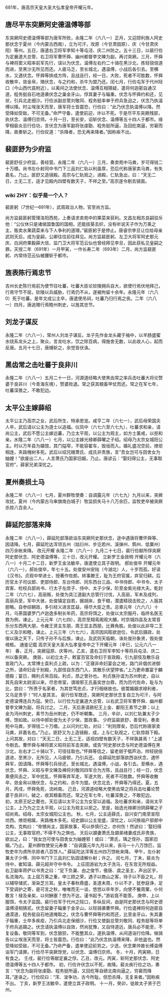 681年，唐高宗天皇大圣大弘孝皇帝开耀元年。

## 唐尽平东突厥阿史德温傅等部
东突厥阿史德温傅等部为唐军所败，永隆二年（六八一）正月，又迎颉利族人阿史那伏念于夏州（今内蒙古西南），立为可汗，攻原（今甘肃固原）、庆（今甘肃庆阳）等州。五日，唐遣右卫将军李知十等屯泾、庆二州防之。五十三日，以裴行俭为定襄道大总管、右卫将军曹怀舜、幽州都督李文暕为副，再讨突厥。三月，怀舜与裨将窦义昭率前军先行，误以为伏念，温傅左右约二十骑在黑沙北，拣轻锐倍道而进，至黑沙无所见而还。人疲马乏，至长城北，遇温傅，小战后各引去。至横水，又遇伏念。怀舜等排成方阵，且战且行，经一日，大败，死者不可胜数，怀舜收散卒，敛金帛，赂伏念，与之约和，杀牛为盟乃还。闰七月，行俭屯军于代州陉口（今山西代县附近），以离间之法使伏念、温傅互相猜疑，遣将何迦密自通汉道，程务挺自石地道袭伏念之巢金牙山，俘其妻子与辎重。伏念与怀舜约和还，见状，引兵北走细沙。行俭派副总管刘敬同、程务挺率单于府兵急迫之，伏念乃执温傅以降。时尘埃涨天而至，唐军将士皆震恐，行俭曰：“此乃伏念执温傅以降。然受降如受敌，不可无备。”命严守备，遣使前迎，许以不死。于是尽平东突厥残部，执伏念、温傅归京师。十月一日，至长安，诏斩伏念、温傅等五十四人于都市。缘宰相裴炎忌行俭功，言伏念为唐军副将张虔勖、程务挺所逼，及回纥南逼，穷窘而降，故奏斩之。行俭叹道：“杀降者，恐无再来降者。”因称疾不出。

## 裴匪舒为少府监

裴匪舒任少府监，善经营。永隆二年（六八一）三月，奏卖苑中马粪，岁可得钱二十万缗。尚书左仆射同中书门下三品刘仁轨以利虽厚，恐后代称唐家卖马粪，有失嘉名，乃止。匪舒又造镜殿。高宗与仁轨观之，进殿，仁轨急出，曰：“天无二日，土无二王，适才见殿内四壁有数天子，不祥之至。”高宗遂令剔去镜面。

### wiki ZHY：似乎是一个人？

裴匪躬（7世纪—691年），武周政治人物，官至尚方监。

尚方监裴匪躬管理洛阳西苑，上奏请求卖苑中的果菜来获利。文昌左相苏良嗣驳斥他：“公仪休只是诸侯国鲁国的国相，还能拔葵去织，没有听说天子作为万乘之主，贩卖水果蔬菜来与下人争利的道理。”裴匪躬于是停止。唐睿宗李旦让位给母亲武则天后，成为皇嗣，公卿往往前往拜见。尚方监裴匪躬、左卫大将军阿史那元庆、白涧府果毅薛大信、监门卫大将军范云仙也曾经拜见李旦，因此获私见皇嗣之罪。天授二年（691年）一月甲寅，一作长寿二年（693年）二月，尚方监裴匪躬、内常侍范云仙被腰斩于都市。

## 旌表陈行焉忠节
吉州长史陈行焉前为使节往吐蕃，吐蕃大臣论钦陵拥兵自大，欲使行焉伏地拜己，行焉守节不屈，钦陵以兵威胁，行焉仍不从，遂被拘留十余年。永隆元年（六八0）死于吐蕃。是年文成公主卒，唐遣使吊祠，吐蕃乃归行焉之丧。二年（六八一）四月，唐追赠行焉睦州刺史，以旌其忠节。

## 刘龙子谋反
永隆二年（六八一），常州人刘龙子谋反。龙子先作金龙头藏于袖中，以羊肠盛蜜水绕系龙头之上，聚众，言龙吐水，饮之除百病，得施舍无数，以此收人心，起而反唐。五月十七日，唐捕斩之，余觉皆伏诛。

## 黑齿常之击吐蕃于良非川
永隆二年（六八一）五月二十一日，河源道经略大使黑齿常之率兵击吐蕃大将论赞婆于良非川（今青海东境），赞婆败退。常之获其粮畜甲仗而还。常之在军七年，吐蕃深畏之，不敢犯边。

## 太平公主嫁薛绍
太平公主乃高宗之女，武后所生，特承恩宠。咸亨二年（六七一），武后母荣国夫人卒，武后请以公主为道士以追福。仪凤中（六七六至六七九），吐蕃求和亲，请尚公主，武后不愿公主嫁远蕃，乃立太平观，以公主为观主，如方士薰戒，以拒和亲。水隆二年（六八一）七月，以公主嫁光禄卿薛曜之子绍。绍母乃太宗女城阳公主。时以万年县为婚馆，其门隘窄，不能容翟车，毁垣而入。婚礼盛况空前，燎炬相连，夹路槐树多死。武后以绍兄嫂萧氏、成氏非贵族，言“吾女岂可与田舍女为妯娌！”欲废出二人，人言萧氏乃国家旧姻，乃止。唐谚云：“娶妇得公主，无事取官府”，薛家兄弟深忧之。

## 夏州奏损土马
永隆二年（六八一）七月，夏州群牧使奏：自调露元年（六七九）九月以来，突厥攻扰，夏州（今内蒙古乌审旗南白城子）牧监损失马十八万余匹，监牧吏卒被突厥杀掠八百余人。

## 薛延陀部落来降
永隆二年（六八一），薛延陀部落欲诣东突厥阿史那伏念，途中遇唐将曹怀舜等、因请降。七月，薛延陀达浑领五州（姑衍州、步讫若州、溪弹州、鹘州、低粟州）四万余帐来降。
改元开耀
永隆二年（六八一）九月二十七日，裴行俭献所俘突厥阿史那伏念、阿史德温傅等，三十日，改元开耀。
立新罗王金政明
开耀元年（六八一）十月二十二日，新罗王金法敏卒，唐遣使立其子政明。
郝处俊卒
开耀元年（六八一），郝处俊卒，年七十五。处俊安州安陆（今湖北）人，十岁而孤，好读《汉书》。贞观中举进士，授著作佐郎。转事滕王，耻为王府官属，弃官归耕。后历官太子司议郎、吏部侍郎、东台侍郎、同东西台三品、中书侍郎、中书令、太子宾客、检校兵部尚书、行太子左庶子、侍中、太子少保，阶至金紫光禄大夫。乾封二年（六六七），高丽叛，处俊为具江道副大总管行讨伐，入高丽，军未及成列，高丽兵至，军中大骇，处俊镇定自若，据胡床，食干粮，潜遣精锐击败之，人服其胆略。自参综朝政，多引经义进言匡益，得尽大臣之责。总章元年（六六八）十月，乌荼国婆罗门卢迦逸多制长年药，高宗将饵之，处俊以太宗服丹，临终名医无救为例，谏止。上元元年（六七四），高宗至翔鸾阁观大酺，时京城四县及太常音乐分东西两大朋，令雍王贤主东朋，周王显主西朋，比赛角胜。处俊以此非导二王仁义及示和睦，谏止。上元三年（六七六），高宗因风眩欲逊位，令武后摄政，处俊以唐之天下，只传子孙不与后族，谏止。及武则天临朝，诛处俊孙象贤，毁处俊棺柩。
通鉴记载
高宗天皇大圣大弘孝皇帝中之下开耀元年（辛巳，公元六八一年）
春，正月，突厥寇原、庆等州。乙亥，遣右卫将军李知十等将兵屯泾、庆二州以备突厥。
庚辰，以初立太子，敕宴百官及命妇于宣政殿，引九部伎及散乐自宣政门入。太常博士袁利贞上疏，以为：“正寝非命妇宴会之地，路门非倡优进御之所，请命妇会于别殿，九部伎自东西门入，其散乐伏望停省。”上乃更命置宴于麟德殿；宴日，赐利贞帛百段。利贞，昂之曾孙也。
利贞族孙谊为苏州刺史，自以其先自宋太尉淑以来，尽忠帝室，谓琅邪王氏虽奕世台鼎，而为历代佐命，耻与为比，尝曰：“所贵于名家者，为其世笃忠贞，才行相继故也。彼鬻婚姻求禄利者，又乌足贵乎！”时人是其言。
裴行俭军既还，突厥阿史那伏念复自立为可汗，与阿史德温傅连兵为寇。癸巳，以行俭为定襄道大总管，以右武卫将军曹怀舜、幽州都督李文暕为副，将兵讨之。
二月，天后表请赦杞王上金、鄱阳王素节之罪；以上金为沔州刺史，素节为岳州刺史，仍不听朝集。
三月，辛卯，以刘仁轨兼太子少傅，馀如故。以侍中郝处俊为太子少保，罢政事。
少府监裴匪舒，善营利，奏卖苑中马粪，岁得钱二十万缗。上以问刘仁轨，对曰：“利则厚矣，恐后代称唐家卖马粪，非嘉名也。”乃止。匪舒又为上造镜殿，成，上与仁轨观之，仁轨惊趋下殿。上问其故，对曰：“天无二日，土无二王，适视四壁有数天子，不祥孰甚焉！”上遽令剔去。曹怀舜与裨将窦义昭将前军击突厥。或告“阿史那伏念与阿史德温傅在黑沙北，左右才二十骑以下，可径往取也。”怀舜等信之，留老弱于瓠芦泊，帅轻锐倍道进，至黑沙，无所见，人马疲顿，乃引兵还。
会薛延陀部落欲西诣伏念，遇怀舜军，因请降。怀舜等引兵徐还，至长城北，遇温傅，小战，各引去。至横水，遇伏念，怀舜、义昭与李文暕及裨将刘敬同四军合为方陈，且战且行；经一日，伏念乘便风击之，军中扰乱，怀舜等弃军走，军遂大败，死者不可胜数。怀舜等收散卒，敛金帛以赂伏念，与之约和，杀牛为盟。伏念北去，怀舜等乃得还。夏。五月，丙戌，怀舜免死，流岭南。
己丑，河源道经略大使黑齿常之将兵击吐蕃论赞婆于良非川，破之，收其粮畜而还。常之在军七年，吐蕃深畏之，不敢犯边。
初，太原王妃之薨也，天后请以太平公主为女官以追福。及吐蕃求和亲，请尚太平公主，上乃为之立太平观，以公主为观主以拒之。至是，始选光禄卿汾阴薛曜之子绍尚焉。绍母，太宗女城阳公主也。
秋，七月，公主适薛氏，自兴安门南至宣阳坊西。燎炬相属，夹路槐木多死。绍史顗以公主宠盛，深忧之，以问族祖户部郎中克构，克构曰：“帝甥尚主，国家故事，苟以恭慎行之，亦何伤！然谚曰：‘娶妇得公主，无事取官府。’不得不为之惧也。
天后以顗妻萧氏及顗弟绪妻成氏非贵族，欲出之，曰：“我女岂可使与田舍女为妯娌邪！或曰：“萧氏，瑀之侄孙，国家旧姻。”乃止。
夏州群牧使安元寿奏：“自调露元年九月以来，丧马一十八万馀匹，监牧吏卒为虏所杀掠者八百馀人。”
薛延陀达浑等五州四万馀帐来降。
甲午，左仆射兼太子少傅、同中书门下三品刘仁轨固请解仆射；许之。
闰七月，丁未，裴炎为侍中，崔知温、薛元超并守中书令。
上征田游岩为太子洗马，在东宫无所规益。右卫副率蒋俨以书责之曰：“足下负巢、由之俊节，傲唐、虞之圣主，声出区宇，名流海内。主上屈万乘之重，申三顾之荣，遇子以商山之客，待子以不臣之礼，将以辅导储贰，渐染芝兰耳。皇太子春秋鼎盛，圣道未周，仆以不才，犹参庭诤，足下受调护之寄，是可言之秋，唯唯而无一谈，悠悠以卒年岁。向使不餐周粟，仆何敢言！禄及亲矣，以何酬塞？想为不达，谨书起予。”游岩竟不能答。
庚申，上以服饵，令太子监国。裴行俭军于代州之陉口，多纵反间，由是阿史那伏念与阿史德温傅浸相猜贰。伏念留妻子辎重于金牙山，以轻骑袭曹怀舜。行俭遣裨将何迦密自通漠道，程务挺自石地道掩取之。伏念与曹怀舜等约和而还，比至金牙山，失其妻子辎重，士卒多疾疫，乃引兵北走保细沙，行俭又使副总管刘敬同、程务挺等将单于府兵追蹑之。伏念请执温傅以自效，然尚犹豫，又自恃道远，唐兵必不能至，不复设备。敬同等军到，伏念狼狈，不能整其众，遂执温傅，从间道诣行俭降。候骑告以尘埃涨天而至，将士皆震恐。行俭曰：“此乃伏念执温傅来降，非他盗也。然受降如受敌，不可无备。”乃命严备，遣单使迎前劳之。少选，伏念果帅酋长缚温傅诣军门请罪。行俭尽平突厥馀党，以伏念、温傅归京师。
冬，十月，丙寅朔，日有食之。
壬戌，裴行俭等献定襄之俘。乙丑，改元。丙寅，斩阿史那伏念、阿史德温傅等五十四人于都市。
初，行俭许伏念以不死，故降。裴炎疾行俭之功，奏言：“伏念为副将张虔勖、程务挺所逼，又回纥等自碛北南向逼之，穷窘而降耳。”遂诛之。行俭叹曰：“浑、浚争功，古今所耻。但恐杀降，无复来者。”因称疾不出。
丁亥，新罗王法敏卒，遣使立其子政明。
十一月，癸卯，徙故太子贤于巴州。